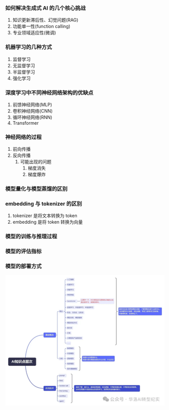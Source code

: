 ### 如何解决生成式 AI 的几个核心挑战

1. 知识更新滞后性、幻觉问题(RAG)
2. 功能单一性(function calling)
3. 专业领域适应性(微调)

### 机器学习的几种方式

1. 监督学习
2. 无监督学习
3. 半监督学习
4. 强化学习

### 深度学习中不同神经网络架构的优缺点

1. 前馈神经网络(MLP)
2. 卷积神经网络(CNN)
3. 循环神经网络(RNN)
4. Transformer

### 神经网络的过程

1. 前向传播
2. 反向传播
   1. 可能出现的问题
      1. 梯度消失
      2. 梯度爆炸

### 模型量化与模型蒸馏的区别

### embedding 与 tokenizer 的区别

1. tokenizer 是将文本转换为 token
2. embedding 是将 token 转换为向量

### 模型的训练与推理过程

### 模型的评估指标

### 模型的部署方式

![AI路线图](../../assets/images/AI路线图.webp "AI路线图")
